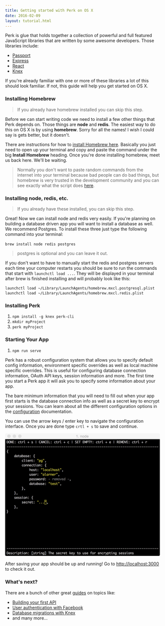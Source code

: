 ```yaml
---
title: Getting started with Perk on OS X
date: 2016-02-09
layout: tutorial.html
---
```


Perk is glue that holds together a collection of powerful and full featured JavaScript libraries that are written by some awesome developers. Those libraries include:

* [Passport](http://passportjs.org/)
* [Express](http://expressjs.com/)
* [React](https://facebook.github.io/react/)
* [Knex](http://knexjs.org/)


If you're already familiar with one or more of these libraries a lot of this should look familiar. If not, this guide will help you get started on OS X.

### Installing Homebrew

> If you already have homebrew installed you can skip this step.

Before we can start writing code we need to install a few other things that Perk depends on. Those things are **node** and **redis**. The easiest way to do this on OS X is by using **homebrew**. Sorry for all the names! I wish I could say is gets better, but it doesn't.

There are instructions for how to [install Homebrew here](http://brew.sh/). Basically you just need to open up your terminal and copy and paste the command under the big **Install Homebrew** heading. Once you're done installing homebrew, meet us back here. We'll be waiting.

> Normally you don't want to paste random commands from the internet into your terminal because bad people can do bad things, but homebrew is very trusted in the development community and you can see exactly what the script does [here](https://github.com/Homebrew/homebrew/blob/master/share/doc/homebrew/Installation.md#installation).

### Installing node, redis, etc.

> If you already have these installed, you can skip this step.

Great! Now we can install node and redis very easily. If you're planning on building a database driven app you will want to install a database as well. We recommend Postgres. To install these three just type the following command into your terminal:

`brew install node redis postgres`

> postgres is optional and you can leave it out.

If you don't want to have to manually start the redis and postgres servers each time your computer restarts you should be sure to run the commands that start with `launchctl load ...`. They will be displayed in your terminal after brew is finished installing and will probably look like this:

```
launchctl load ~/Library/LaunchAgents/homebrew.mxcl.postgresql.plist
launchctl load ~/Library/LaunchAgents/homebrew.mxcl.redis.plist
```

### Installing Perk

1. `npm install -g knex perk-cli`
1. `mkdir myProject`
1. `perk myProject`

### Starting Your App

1. `npm run serve`

Perk has a robust configuration system that allows you to specify default config information, environment specific overrides as well as local machine specific overrides. This is useful for configuring database connection information, OAuth API keys, session information and more. The first time you start a Perk app it will ask you to specify some information about your app.

The bare minimum information that you will need to fill out when your app first starts is the database connection info as well as a secret key to encrypt your sessions. You can learn about all the different configuration options in the [configuration](/docs/configuration.html) documentation.

You can use the arrow keys / enter key to navigate the configuration interface. Once you are done type `crtl + s` to save and continue.

![config screenshot](/assets/images/guides/getting-started/config-template.jpg)

After saving your app should be up and running! Go to [http://localhost:3000](http://localhost:3000) to check it out.

### What's next?

There are a bunch of other great [guides](/guides) on topics like:

* [Building your first API](/guides/building-your-first-api.html)
* [User authentication with Facebook](/guides/user-auth-with-facebook.html)
* [Database migrations with Knex](/guides/database-migrations-with-knex.html)
* and many more...